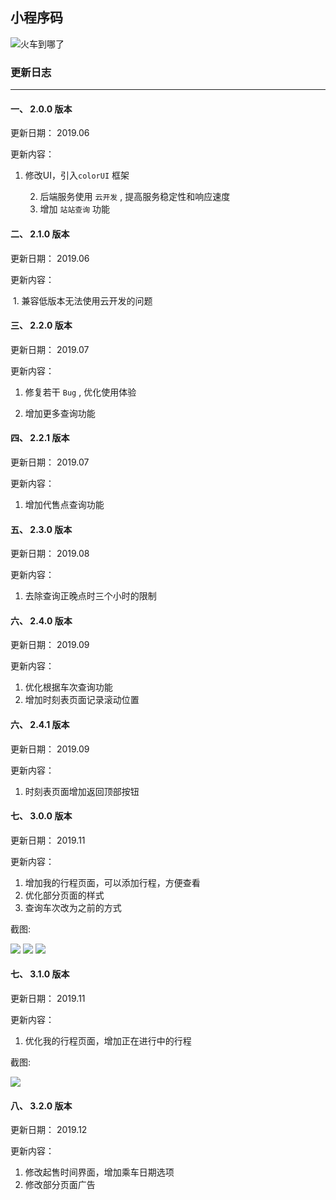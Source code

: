## 小程序码

![火车到哪了](http://picture.guansixu.cn/火车到哪了.png)





### 更新日志

---

#### 一、  2.0.0 版本

更新日期： 2019.06

更新内容：

1. 修改UI，引入`colorUI` 框架

 	2. 后端服务使用 `云开发` , 提高服务稳定性和响应速度
 	3. 增加 `站站查询` 功能



#### 二、 2.1.0 版本

更新日期：  2019.06

更新内容：

​	1. 兼容低版本无法使用云开发的问题



#### 三、 2.2.0 版本

更新日期： 2019.07

更新内容：

1. 修复若干 `Bug` , 优化使用体验

  2. 增加更多查询功能



#### 四、 2.2.1 版本

更新日期： 2019.07

更新内容：

1. 增加代售点查询功能

#### 五、 2.3.0 版本

更新日期： 2019.08

更新内容：

1. 去除查询正晚点时三个小时的限制


#### 六、 2.4.0 版本

更新日期： 2019.09

更新内容：

1. 优化根据车次查询功能
2. 增加时刻表页面记录滚动位置


#### 六、 2.4.1 版本

更新日期： 2019.09

更新内容：

1. 时刻表页面增加返回顶部按钮

#### 七、 3.0.0 版本

更新日期： 2019.11

更新内容：

1. 增加我的行程页面，可以添加行程，方便查看
2. 优化部分页面的样式
3. 查询车次改为之前的方式

截图:

![](http://picture.guansixu.cn/20191113151018.png)
![](http://picture.guansixu.cn/20191113151043.png)
![](http://picture.guansixu.cn/20191113151055.png)


#### 七、 3.1.0 版本

更新日期： 2019.11

更新内容：

1. 优化我的行程页面，增加正在进行中的行程

截图:

![](http://picture.guansixu.cn/20191115152405.png)


#### 八、 3.2.0 版本

更新日期： 2019.12

更新内容：

1. 修改起售时间界面，增加乘车日期选项
2. 修改部分页面广告
